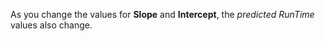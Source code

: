As you change the values for **Slope** and **Intercept**, the *predicted RunTime* values also change.
